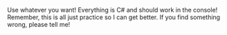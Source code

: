 Use whatever you want! 
Everything is C# and should work in the console!
Remember, this is all just practice so I can get better. 
If you find something wrong, please tell me!
